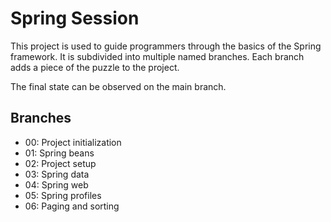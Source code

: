 # Spring Session

This project is used to guide programmers through the basics of the Spring framework.
It is subdivided into multiple named branches.
Each branch adds a piece of the puzzle to the project.

The final state can be observed on the main branch.

## Branches

- 00: Project initialization
- 01: Spring beans
- 02: Project setup
- 03: Spring data
- 04: Spring web
- 05: Spring profiles
- 06: Paging and sorting